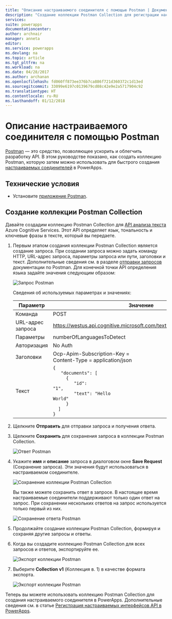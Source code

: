 ```yaml
---
title: "Описание настраиваемого соединителя с помощью Postman | Документация Майкрософт"
description: "Создание коллекции Postman Collection для регистрации настраиваемых соединителей"
services: 
suite: powerapps
documentationcenter: 
author: archnair
manager: anneta
editor: 
ms.service: powerapps
ms.devlang: na
ms.topic: article
ms.tgt_pltfrm: na
ms.workload: na
ms.date: 04/28/2017
ms.author: archanan
ms.openlocfilehash: fd060ff873ee376b7ca886f721d360372c1d13ed
ms.sourcegitcommit: 33099e6197c0139679cd08c42e9e2a5717904c92
ms.translationtype: HT
ms.contentlocale: ru-RU
ms.lasthandoff: 01/12/2018
---
```

# <a name="describe-a-custom-connector-with-postman"></a>Описание настраиваемого соединителя с помощью Postman
[Postman](https://www.getpostman.com/) — это средство, позволяющее ускорить и облегчить разработку API. В этом руководстве показано, как создать коллекцию Postman, которую затем можно использовать для быстрого создания [настраиваемых соединителей](register-custom-api.md) в PowerApps.

## <a name="prerequisites"></a>Технические условия
* Установите [приложение Postman](https://www.getpostman.com/apps).

## <a name="create-a-postman-collection"></a>Создание коллекции Postman Collection
Давайте создадим коллекцию Postman Collection для [API анализа текста](https://www.microsoft.com/cognitive-services/en-us/text-analytics-api) Azure Cognitive Services. Этот API определяет язык, тональность и ключевые фразы в тексте, который вы передаете.

1. Первым этапом создания коллекции Postman Collection является создание запроса. При создании запроса можно задать команду HTTP, URL-адрес запроса, параметры запроса или пути, заголовки и текст. Дополнительные сведения см. в разделе [отправки запросов](https://www.getpostman.com/docs/requests) документации по Postman. Для конечной точки API определения языка задайте значения следующим образом:
   
    ![Запрос Postman](./media/postman-collection/request.png)
   
    Сведения об используемых параметрах и значениях:
   
   | Параметр | Значение |
   | --- | --- |
   | Команда |POST |
   | URL-адрес запроса |https://westus.api.cognitive.microsoft.com/text/analytics/v2.0/languages |
   | Параметры |numberOfLanguagesToDetect |
   | Авторизация |No Auth |
   | Заголовки |Ocp-Apim-Subscription-Key = <your subscription key> <br/>Content-Type = application/json |
   | Текст |<code>{<br/>&nbsp;&nbsp;&nbsp;"documents": [<br/>&nbsp;&nbsp;&nbsp;&nbsp;&nbsp;{<br/>&nbsp;&nbsp;&nbsp;&nbsp;&nbsp;&nbsp;&nbsp;&nbsp;"id": "1",<br/>&nbsp;&nbsp;&nbsp;&nbsp;&nbsp;&nbsp;&nbsp;&nbsp;"text": "Hello World"<br/>&nbsp;&nbsp;&nbsp;&nbsp;&nbsp;}<br/>&nbsp;&nbsp;]<br/>}<code> |
2. Щелкните **Отправить** для отправки запроса и получения ответа.
3. Щелкните **Сохранить** для сохранения запроса в коллекции Postman Collection.
   
    ![Ответ Postman](./media/postman-collection/request-response-save.png)
4. Укажите **имя** и **описание** запроса в диалоговом окне **Save Request** (Cохранение запроса). Эти значения будут использоваться в настраиваемом соединителе.
   
    ![Сохранение коллекции Postman Collection](./media/postman-collection/save-request-note.png)
   
    Вы также можете сохранить ответ в запросе. В настоящее время настраиваемые соединители поддерживают только один ответ на запрос. При сохранении нескольких ответов на запрос используется только первый из них.
   
    ![Сохранение ответа Postman](./media/postman-collection/save-response.png)
5. Продолжайте создание коллекции Postman Collection, формируя и сохраняя другие запросы и ответы.
6. Когда вы создадите коллекцию Postman Collection для всех запросов и ответов, экспортируйте ее.
   
    ![Экспорт коллекции Postman](./media/postman-collection/export.png)
7. Выберите **Collection v1** (Коллекция в. 1) в качестве формата экспорта.
   
    ![Экспорт коллекции Postman](./media/postman-collection/export2.png)

Теперь вы можете использовать коллекцию Postman Collection для создания настраиваемого соединителя в PowerApps. Дополнительные сведения см. в статье [Регистрация настраиваемых интерфейсов API в PowerApps](register-custom-api.md). 

